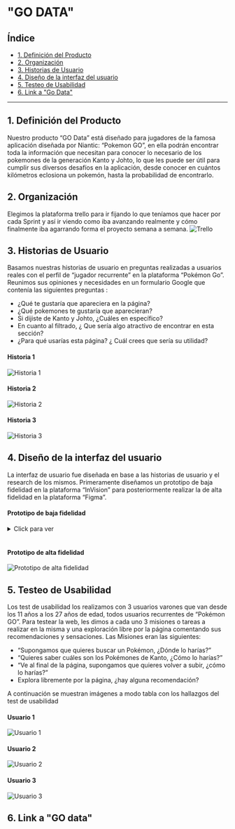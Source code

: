 # "GO DATA"

## Índice

* [1. Definición del Producto](#1-Definición-del-Producto)
* [2. Organización](#2-Organización)
* [3. Historias de Usuario](#3-Historias-de-Usuario)
* [4. Diseño de la interfaz del usuario](#4-Diseño-de-la-interfaz-del-usuario)
* [5. Testeo de Usabilidad](#5-Testeo-de-Usabilidad)
* [6. Link a "Go Data"](#6-Link-a-go-data)


***

## 1. Definición del Producto
Nuestro producto “GO Data” está diseñado para jugadores de la famosa aplicación diseñada por Niantic: “Pokemon GO”, en ella podrán encontrar toda la información que necesitan para conocer lo necesario de los pokemones de la generación Kanto y Johto, lo que les puede ser útil para cumplir sus diversos desafíos en la aplicación, desde conocer en cuántos kilómetros eclosiona un pokemón, hasta la probabilidad de encontrarlo. 


## 2. Organización
Elegimos la plataforma trello para ir fijando lo que teníamos que hacer por cada Sprint y así ir viendo como  iba avanzando realmente y cómo finalmente iba agarrando forma el proyecto semana a semana.
![Trello](src/pictures/Trello.PNG)


## 3. Historias de Usuario
Basamos nuestras historias de usuario en preguntas realizadas a usuarios reales con el perfil de “jugador recurrente” en la plataforma “Pokémon Go”. Reunimos sus opiniones y necesidades en un formulario Google que contenía las siguientes preguntas : 
* ¿Qué te gustaría que apareciera en la página?
* ¿Qué pokemones te gustaría que aparecieran?
* Si dijiste de Kanto y Johto, ¿Cuáles en específico?
* En cuanto al filtrado, ¿ Que sería algo atractivo de encontrar en esta sección?
* ¿Para qué usarías esta página? ¿ Cuál crees que sería su utilidad?

#### Historia 1 
![Historia 1](src/pictures/HISTORIA1.PNG)

#### Historia 2 
![Historia 2](src/pictures/HISTORIA2.PNG)

#### Historia 3 
![Historia 3](src/pictures/HISTORIA3.PNG)


## 4. Diseño de la interfaz del usuario
La interfaz de usuario fue diseñada en base a las historias de usuario y el research de los mismos. Primeramente diseñamos un prototipo de baja fidelidad en la plataforma “InVision” para posteriormente realizar la de alta fidelidad en la plataforma “Figma”.

#### Prototipo de baja fidelidad

<details>
<summary>Click para ver</summary>
> ![Prototipo de alta fidelidad](src/pictures/BajaFidelidadPokemon.png)

</details>
<br>

#### Prototipo de alta fidelidad
![Prototipo de alta fidelidad](src/pictures/AltaFidelidad.jpg)


## 5. Testeo de Usabilidad
Los test de usabilidad los realizamos con 3 usuarios varones que van desde los 11 años a los 27 años de edad, todos usuarios recurrentes de “Pokémon GO”. Para testear la web, les dimos a cada uno 3 misiones o tareas a realizar en la misma y una exploración libre por la página comentando sus recomendaciones y sensaciones.
Las Misiones eran las siguientes: 
* “Supongamos que quieres buscar un Pokémon, ¿Dónde lo harías?”
* “Quieres saber cuáles son los Pokémones de Kanto, ¿Cómo lo harías?”
* “Ve al final de la página, supongamos que quieres volver a subir, ¿cómo lo harías?” 
* Explora libremente por la página, ¿hay alguna recomendación?

A continuación se muestran imágenes a modo tabla con los hallazgos del test de usabilidad
#### Usuario 1 
![Usuario 1](src/pictures/testU1.PNG)


#### Usuario 2
![Usuario 2](src/pictures/testU2.PNG)


#### Usuario 3
![Usuario 3](src/pictures/testU3.PNG)


## 6. Link a "GO data"
